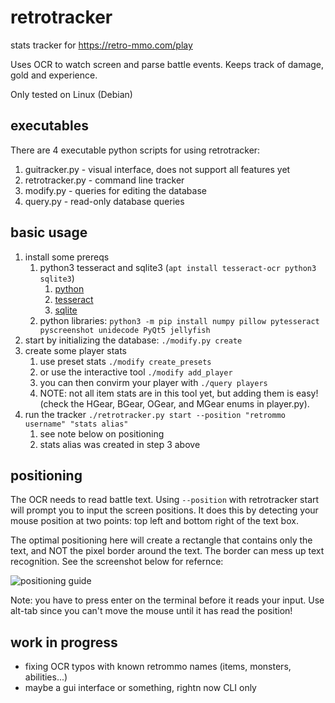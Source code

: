 # retrotracker
stats tracker for https://retro-mmo.com/play

Uses OCR to watch screen and parse battle events. Keeps track of damage,
gold and experience.

Only tested on Linux (Debian)

## executables
There are 4 executable python scripts for using retrotracker:
1. guitracker.py - visual interface, does not support all features yet
1. retrotracker.py - command line tracker
1. modify.py - queries for editing the database
1. query.py - read-only database queries

## basic usage
1. install some prereqs
    1. python3 tesseract and sqlite3 (`apt install tesseract-ocr python3 sqlite3`)
        1. [python](https://python.org)
        1. [tesseract](https://tesseract-ocr.github.io/tessdoc/Home.html#binaries)
        1. [sqlite](https://sqlite.org/download.html)
    1. python libraries: `python3 -m pip install numpy pillow pytesseract pyscreenshot unidecode PyQt5 jellyfish`
1. start by initializing the database: `./modify.py create`
1. create some player stats
    1. use preset stats `./modify create_presets`
    1. or use the interactive tool `./modify add_player`
    1. you can then convirm your player with `./query players`
    1. NOTE: not all item stats are in this tool yet, but adding them is easy!
(check the HGear, BGear, OGear, and MGear enums in player.py).
1. run the tracker `./retrotracker.py start --position "retrommo username" "stats alias"`
    1. see note below on positioning
    1. stats alias was created in step 3 above


## positioning
The OCR needs to read battle text. Using `--position` with retrotracker start
will prompt you to input the screen positions. It does this by detecting
your mouse position at two points: top left and bottom right of the text box.

The optimal positioning here will create a rectangle that contains only the
text, and NOT the pixel border around the text. The border can mess up text
recognition. See the screenshot below for refernce:

![positioning guide](res/screen_position.png "positioning guide")

Note: you have to press enter on the terminal before it reads your input.
Use alt-tab since you can't move the mouse until it has read the position!

## work in progress

* fixing OCR typos with known retrommo names (items, monsters, abilities...)
* maybe a gui interface or something, rightn now CLI only
